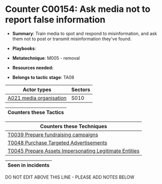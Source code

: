# Counter C00154: Ask media not to report false information

* **Summary**: Train media to spot and respond to misinformation, and ask them not to post or transmit misinformation they've found. 

* **Playbooks**: 

* **Metatechnique**: M005 - removal

* **Resources needed:** 

* **Belongs to tactic stage**: TA08


| Actor types | Sectors |
| ----------- | ------- |
| [A021 media organisation](../generated_pages/actortypes/A021.md) | S010 |



| Counters these Tactics |
| ---------------------- |



| Counters these Techniques |
| ------------------------- |
| [T0039 Prepare fundraising campaigns](../generated_pages/techniques/T0039.md) |
| [T0048 Purchase Targeted Advertisements](../generated_pages/techniques/T0048.md) |
| [T0045 Prepare Assets Impersonating Legitimate Entities](../generated_pages/techniques/T0045.md) |



| Seen in incidents |
| ----------------- |


DO NOT EDIT ABOVE THIS LINE - PLEASE ADD NOTES BELOW